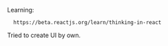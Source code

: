 Learning: 
    
      https://beta.reactjs.org/learn/thinking-in-react
      

Tried to create UI by own.
